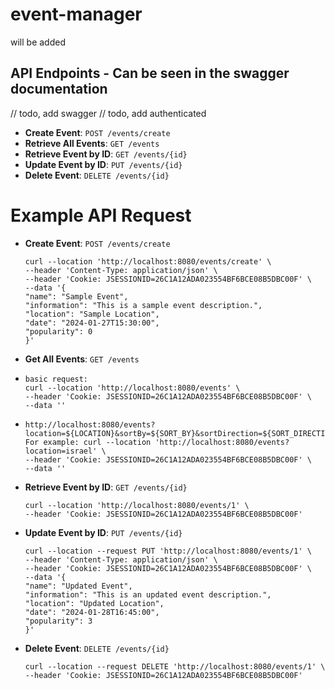 # event-manager
will be added

## API Endpoints - Can be seen in the swagger documentation
// todo, add swagger
// todo, add authenticated

- **Create Event**: `POST /events/create`
- **Retrieve All Events**: `GET /events`
- **Retrieve Event by ID**: `GET /events/{id}`
- **Update Event by ID**: `PUT /events/{id}`
- **Delete Event**: `DELETE /events/{id}`


# Example API Request
- **Create Event**: `POST /events/create`
  ~~~ 
  curl --location 'http://localhost:8080/events/create' \
  --header 'Content-Type: application/json' \
  --header 'Cookie: JSESSIONID=26C1A12ADA023554BF6BCE08B5DBC00F' \
  --data '{
  "name": "Sample Event",
  "information": "This is a sample event description.",
  "location": "Sample Location",
  "date": "2024-01-27T15:30:00",
  "popularity": 0
  }' 
  ~~~

- **Get All Events**: `GET /events`
- 
  ~~~
  basic request:
  curl --location 'http://localhost:8080/events' \
  --header 'Cookie: JSESSIONID=26C1A12ADA023554BF6BCE08B5DBC00F' \
  --data ''
  ~~~
- ~~~
  http://localhost:8080/events?location=${LOCATION}&sortBy=${SORT_BY}&sortDirection=${SORT_DIRECTION}
  For example: curl --location 'http://localhost:8080/events?location=israel' \
  --header 'Cookie: JSESSIONID=26C1A12ADA023554BF6BCE08B5DBC00F' \
  --data ''
  ~~~

- **Retrieve Event by ID**: `GET /events/{id}`
  ~~~
  curl --location 'http://localhost:8080/events/1' \
  --header 'Cookie: JSESSIONID=26C1A12ADA023554BF6BCE08B5DBC00F'
  ~~~
- **Update Event by ID**: `PUT /events/{id}`
  ~~~
  curl --location --request PUT 'http://localhost:8080/events/1' \
  --header 'Content-Type: application/json' \
  --header 'Cookie: JSESSIONID=26C1A12ADA023554BF6BCE08B5DBC00F' \
  --data '{
  "name": "Updated Event",
  "information": "This is an updated event description.",
  "location": "Updated Location",
  "date": "2024-01-28T16:45:00",
  "popularity": 3
  }'
  ~~~
- **Delete Event**: `DELETE /events/{id}`
  ~~~
  curl --location --request DELETE 'http://localhost:8080/events/1' \
  --header 'Cookie: JSESSIONID=26C1A12ADA023554BF6BCE08B5DBC00F'
  ~~~
